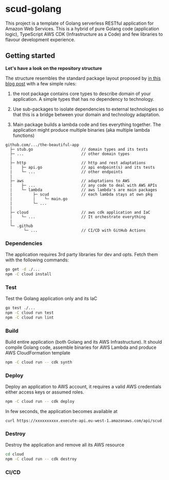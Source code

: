 # scud-golang

This project is a template of Golang serverless RESTful application for Amazon Web Services. This is a hybrid of pure Golang code (application logic), TypeScript AWS CDK (Infrastructure as a Code) and few libraries to flavour development experience. 


## Getting started

**Let's have a look on the repository structure**

The structure resembles the standard package layout proposed by [in this blog post](https://medium.com/@benbjohnson/standard-package-layout-7cdbc8391fc1) with a few simple rules:

1. the root package contains core types to describe domain of your application. A simple types that has no dependency to technology.

2. Use sub-packages to isolate dependencies to external technologies so that this is a bridge between your domain and technology adaptation. 

3. Main package builds a lambda code and ties everything together. The application might produce multiple binaries (aka multiple lambda functions)

```
github.com/.../the-beautiful-app  
  ├─ stub.go                     // domain types and its tests
  ├─ ...                         // other domain types
  |
  ├─ http                        // http and rest adaptations
  |    ├─ api.go                 // api endpoint(s) and its tests
  |    └─ ...                    // other endpoints
  |
  ├─ aws                         // adaptations to AWS
  |    ├─ ...                    // any code to deal with AWS APIs
  |    └─ lambda                 // aws lambda's are main packages
  |         ├─ scud              // each lambda stays at own pkg
  |         |    └─ main.go
  |         └─ ...
  |
  ├─ cloud                       // aws cdk application and IaC 
  |    └─ ...                    // It orchestrate everything
  |
  └─ .github
        └─ ...                   // CI/CD with GitHub Actions

```

### Dependencies 

The application requires 3rd party libraries for dev and opts. Fetch them with the following commands:

```bash
go get -d ./...
npm -C cloud install
```

### Test

Test the Golang application only and its IaC

```bash
go test ./...
npm -C cloud run test
npm -C cloud run lint
```

### Build

Build entire application (both Golang and its AWS Infrastructure). It should compile Golang code, assemble binaries for AWS Lambda and produce AWS CloudFormation template

```bash
npm -C cloud run -- cdk synth
```

### Deploy

Deploy an application to AWS account, it requires a valid AWS credentials either access keys or assumed roles.

```bash
npm -C cloud run -- cdk deploy
```

In few seconds, the application becomes available at

```
curl https://xxxxxxxxxx.execute-api.eu-west-1.amazonaws.com/api/scud
```

### Destroy

Destroy the application and remove all its AWS resource

```bash
cd cloud
npm -C cloud run -- cdk destroy
```

### CI/CD



